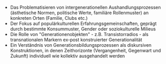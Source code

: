 - Das Problematisieren von intergenerationellen Aushandlungsprozessen (ästhetische Normen, politische Werte, familiäre Rollenmuster) an konkreten Orten (Familie, Clubs etc.)
- Der Fokus auf populärkulturellen Erfahrungsgemeinschaften, geprägt durch bestimmte Konsummuster, Gender oder soziokulturelle Milieus
- Die Rolle von "Generationenobjekten" - z.B. Transistorradios - als transnationalen Markern ex-post konstruierter Generationalität
- Ein Verständnis von Generationsbildungsprozessen als diskursiven Konstruktionen, in denen Zeithorizonte (Vergangenheit, Gegenwart und Zukunft) individuell wie kollektiv ausgehandelt werden
